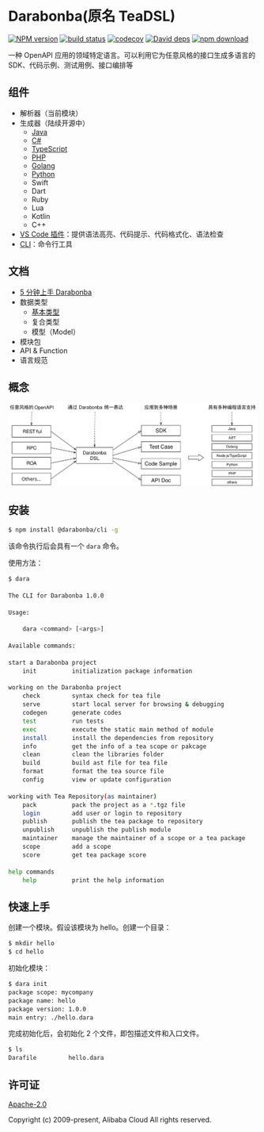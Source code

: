 # Darabonba(原名 TeaDSL)

[![NPM version][npm-image]][npm-url]
[![build status][travis-image]][travis-url]
[![codecov][cov-image]][cov-url]
[![David deps][david-image]][david-url]
[![npm download][download-image]][download-url]

[npm-image]: https://img.shields.io/npm/v/@darabonba/parser.svg?style=flat-square
[npm-url]: https://npmjs.org/package/@darabonba/parser
[travis-image]: https://img.shields.io/travis/aliyun/darabonba.svg?style=flat-square
[travis-url]: https://travis-ci.org/aliyun/darabonba
[cov-image]: https://codecov.io/gh/aliyun/darabonba/branch/master/graph/badge.svg
[cov-url]: https://codecov.io/gh/aliyun/darabonba
[david-image]: https://img.shields.io/david/aliyun/darabonba.svg?style=flat-square
[david-url]: https://david-dm.org/aliyun/darabonba
[download-image]: https://img.shields.io/npm/dm/@darabonba/parser.svg?style=flat-square
[download-url]: https://npmjs.org/package/@darabonba/parser

一种 OpenAPI 应用的领域特定语言。可以利用它为任意风格的接口生成多语言的 SDK、代码示例、测试用例、接口编排等

## 组件

- 解析器（当前模块）
- 生成器（陆续开源中）
    - [Java](https://github.com/aliyun/darabonba-java-generator)
    - [C#](https://github.com/aliyun/darabonba-csharp-generator)
    - [TypeScript](https://github.com/aliyun/darabonba-typescript-generator)
    - [PHP](https://github.com/aliyun/darabonba-php-generator)
    - [Golang](https://github.com/aliyun/darabonba-go-generator)
    - [Python](https://github.com/aliyun/darabonba-python-generator)
    - Swift
    - Dart
    - Ruby
    - Lua
    - Kotlin
    - C++
- [VS Code 插件](https://github.com/aliyun/darabonba-vscode)：提供语法高亮、代码提示、代码格式化、语法检查
- [CLI](https://github.com/aliyun/darabonba-cli)：命令行工具

## 文档

- [5 分钟上手 Darabonba](./doc/getting_started.md)
- 数据类型
    - [基本类型](./doc/types/basic_types.md)
    - 复合类型
    - 模型（Model）
- 模块包
- API & Function
- 语言规范

## 概念

![Darabonba 概念图](./fixtures/concept.svg)

## 安装

```sh
$ npm install @darabonba/cli -g
```

该命令执行后会具有一个 `dara` 命令。

使用方法：

```sh
$ dara

The CLI for Darabonba 1.0.0

Usage:

    dara <command> [<args>]

Available commands:

start a Darabonba project
    init          initialization package information

working on the Darabonba project
    check         syntax check for tea file
    serve         start local server for browsing & debugging
    codegen       generate codes
    test          run tests
    exec          execute the static main method of module
    install       install the dependencies from repository
    info          get the info of a tea scope or pakcage
    clean         clean the libraries folder
    build         build ast file for tea file
    format        format the tea source file
    config        view or update configuration

working with Tea Repository(as maintainer)
    pack          pack the project as a *.tgz file
    login         add user or login to repository
    publish       publish the tea package to repository
    unpublish     unpublish the publish module
    maintainer    manage the maintainer of a scope or a tea package
    scope         add a scope
    score         get tea package score

help commands
    help          print the help information

```

## 快速上手

创建一个模块。假设该模块为 hello。创建一个目录：

```sh
$ mkdir hello
$ cd hello
```

初始化模块：

```sh
$ dara init
package scope: mycompany
package name: hello
package version: 1.0.0
main entry: ./hello.dara
```

完成初始化后，会初始化 2 个文件，即包描述文件和入口文件。

```sh
$ ls
Darafile         hello.dara
```

## 许可证
[Apache-2.0](/LICENSE)

Copyright (c) 2009-present, Alibaba Cloud All rights reserved.
